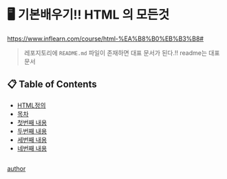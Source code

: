# 🖥 기본배우기!! HTML 의 모든것

https://www.inflearn.com/course/html-%EA%B8%B0%EB%B3%B8#

> 레포지토리에 `README.md` 파일이 존재하면 대표 문서가 된다.!!
> readme는 대표문서

## 📋 Table of Contents
- [HTML정의](/section0.md)
- [목차](/section1.md)
- [첫번째 내용](/section2.md)
- [두번째 내용](/section3.md)
- [세번째 내용](/section4.md)
- [네번째 내용](/section5.md)


<h2></h2>
<h3></h3>

[author](https://github.com/wns897)

